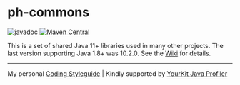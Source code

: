 # ph-commons

[![javadoc](https://javadoc.io/badge2/com.helger.commons/ph-commons/javadoc.svg)](https://javadoc.io/doc/com.helger.commons/ph-commons)
[![Maven Central](https://maven-badges.herokuapp.com/maven-central/com.helger.commons/ph-commons-parent-pom/badge.svg)](https://maven-badges.herokuapp.com/maven-central/com.helger.commons/ph-commons-parent-pom) 

This is a set of shared Java 11+ libraries used in many other projects.
The last version supporting Java 1.8+ was 10.2.0.
See the [Wiki](https://github.com/phax/ph-commons/wiki) for details.

---

My personal [Coding Styleguide](https://github.com/phax/meta/blob/master/CodingStyleguide.md) |
Kindly supported by [YourKit Java Profiler](https://www.yourkit.com)